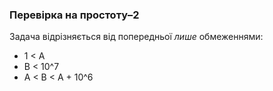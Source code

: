 ﻿### Перевірка на простоту–2

Задача відрізняється від попередньої *лише* обмеженнями:

- 1 < A
- B < 10^7
- A < B < A + 10^6